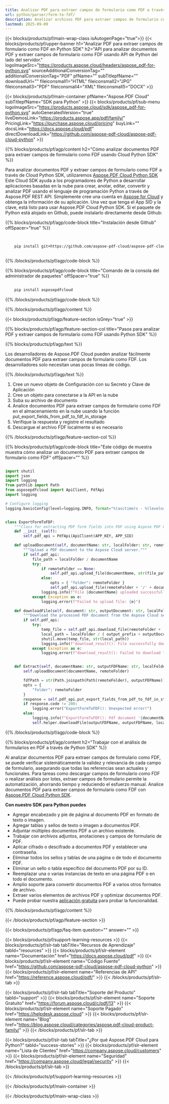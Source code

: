 ```yaml
---
title: Analizar PDF para extraer campos de formulario como FDF a través de Cloud Python SDK
url: python/parser/form-to-fdf/
description: Analizar archivos PDF para extraer campos de formulario como FDF usando Aspose.PDF Cloud SDK para Python. Mejore la capacidad de descubrimiento e indexación.
lastmod: 2025-09-09
---
```


{{< blocks/products/pf/main-wrap-class isAutogenPage="true">}}
{{< blocks/products/pf/upper-banner h1="Analizar PDF para extraer campos de formulario como FDF en Python SDK" h2="API para analizar documentos PDF y extraer campos de formulario como FDF usando API de Python del lado del servidor." logoImageSrc="https://products.aspose.cloud/headers/aspose_pdf-for-python.svg" sourceAdditionalConversionTag="" additionalConversionTag="PDF" pfName="" subTitlepfName="" downloadUrl="" fileiconsmall1="HTML" fileiconsmall2="JPG" fileiconsmall3="PDF" fileiconsmall4="XML" fileiconsmall5="DOCX" >}}

{{< blocks/products/pf/main-container pfName="Aspose.PDF Cloud" subTitlepfName="SDK para Python" >}}
{{< blocks/products/pf/sub-menu logoImageSrc="https://products.aspose.cloud/sdk/aspose_pdf-for-python.svg"
autoGeneratedVersion="true"
liveDemosLink="https://products.aspose.app/pdf/family/" PricingLink="https://purchase.aspose.cloud/pricing" buyLink="" docsLink="https://docs.aspose.cloud/pdf"  directDownloadLink="https://github.com/aspose-pdf-cloud/aspose-pdf-cloud-python" >}}

{{% blocks/products/pf/agp/content h2="Cómo analizar documentos PDF para extraer campos de formulario como FDF usando Cloud Python SDK" %}}

Para analizar documentos PDF y extraer campos de formulario como FDF a través de Cloud Python SDK, utilizaremos
[Aspose.PDF Cloud Python SDK](https://products.aspose.cloud/pdf/python/)
Este Cloud SDK ayuda a los programadores de Python a desarrollar aplicaciones basadas en la nube para crear, anotar, editar, convertir y analizar PDF usando el lenguaje de programación Python a través de Aspose.PDF REST API. Simplemente cree una cuenta en [Aspose for Cloud](https://dashboard.aspose.cloud/#/apps) y obtenga la información de su aplicación. Una vez que tenga el App SID y la clave, está listo para usar Aspose.PDF Cloud Python SDK. Si el paquete de Python está alojado en Github, puede instalarlo directamente desde Github:

{{% blocks/products/pf/agp/code-block title="Instalación desde Github" offSpacer="true" %}}

```bash

     
    pip install git+https://github.com/aspose-pdf-cloud/aspose-pdf-cloud-python.git
     

```

{{% /blocks/products/pf/agp/code-block %}}

{{% blocks/products/pf/agp/code-block title="Comando de la consola del administrador de paquetes" offSpacer="true" %}}

```bash
     
    pip install asposepdfcloud

```

{{% /blocks/products/pf/agp/code-block %}}

{{% /blocks/products/pf/agp/content %}}

{{< blocks/products/pf/agp/feature-section isGrey="true" >}}

{{% blocks/products/pf/agp/feature-section-col title="Pasos para analizar PDF y extraer campos de formulario como FDF usando Python SDK" %}}

{{% blocks/products/pf/agp/text %}}

Los desarrolladores de Aspose.PDF Cloud pueden analizar fácilmente documentos PDF para extraer campos de formulario como FDF. Los desarrolladores solo necesitan unas pocas líneas de código.

{{% /blocks/products/pf/agp/text %}}

1. Cree un nuevo objeto de Configuración con su Secreto y Clave de Aplicación
1. Cree un objeto para conectarse a la API en la nube
1. Suba su archivo de documento
1. Analice documentos PDF para extraer campos de formulario como FDF en el almacenamiento en la nube usando la función put_export_fields_from_pdf_to_fdf_in_storage
1. Verifique la respuesta y registre el resultado
1. Descargue el archivo FDF localmente si es necesario

{{% /blocks/products/pf/agp/feature-section-col %}}

{{% blocks/products/pf/agp/code-block title="Este código de muestra muestra cómo analizar un documento PDF para extraer campos de formulario como FDF" offSpacer="" %}}

```python

import shutil
import json
import logging
from pathlib import Path
from asposepdfcloud import ApiClient, PdfApi
import logging

# Configure logging
logging.basicConfig(level=logging.INFO, format="%(asctime)s - %(levelname)s - %(message)s")


class ExportFormToFDF:
    """Class for extracting PDF form fields into FDF using Aspose PDF Cloud API."""
    def __init__(self):
        self.pdf_api = PdfApi(ApiClient(APP_KEY, APP_SID)

    def uploadDocument(self, documentName: str, localFolder: str, remoteFolder: str):
        """Upload a PDF document to the Aspose Cloud server."""
        if self.pdf_api:
            file_path = localFolder / documentName
            try:
                if remoteFolder == None:
                    self.pdf_api.upload_file(documentName, str(file_path))
                else:
                    opts = { "folder": remoteFolder }
                    self.pdf_api.upload_file(remoteFolder + '/' + documentName, file_path)
                logging.info(f"File {documentName} uploaded successfully.")
            except Exception as e:
                logging.error(f"Failed to upload file: {e}")

    def downloadFile(self, document: str, outputDocument: str, localFolder: Path, remoteFolder: str,  output_prefix: str):
        """Download the processed PDF document from the Aspose Cloud server."""
        if self.pdf_api:
            try:
                temp_file = self.pdf_api.download_file(remoteFolder + '/' + document)
                local_path = localFolder / ( output_prefix + outputDocument )
                shutil.move(temp_file, str(local_path))
                logging.info(f"download_result(): File successfully downloaded: {local_path}")
            except Exception as e:
                logging.error(f"download_result(): Failed to download file: {e}")


    def Extract(self, documentName: str, outputFDFName: str, localFolder: Path, remoteFolder: str ):
        self.uploadDocument(documentName, remoteFolder)

        fdfPath = str(Path.joinpath(Path(remoteFolder), outputFDFName))
        opts = {
            "folder": remoteFolder
        }
        response = self.pdf_api.put_export_fields_from_pdf_to_fdf_in_storage(documentName, fdfPath, **opts)
        if response.code != 200:
            logging.error("ExportFormToFDF(): Unexpected error!")
        else:
            logging.info(f"ExportFormToFDF(): Pdf document '{documentName}' form fields successfully exported to '{outputFDFName}' file.")
            self.helper.downloadFile(outputFDFName, outputFDFName, localFolder, remoteFolder, "")

```

{{% /blocks/products/pf/agp/code-block %}}

{{% blocks/products/pf/agp/content h2="Trabajar con el análisis de formularios en PDF a través de Python SDK" %}}

Al analizar documentos PDF para extraer campos de formulario como FDF, se puede verificar sistemáticamente la validez y relevancia de cada campo de formulario, asegurando que todas las referencias sean actuales y funcionales. Para tareas como descargar campos de formulario como FDF o realizar análisis por lotes, extraer campos de formulario permite la automatización, ahorrando tiempo y reduciendo el esfuerzo manual.
Analice documentos PDF para extraer campos de formulario como FDF con [Aspose.PDF Cloud Python SDK](https://products.aspose.cloud/pdf/python/).

**Con nuestro SDK para Python puedes**

+ Agregar encabezado y pie de página al documento PDF en formato de texto o imagen.
+ Agregar tablas y sellos de texto o imagen a documentos PDF.
+ Adjuntar múltiples documentos PDF a un archivo existente.
+ Trabajar con archivos adjuntos, anotaciones y campos de formulario de PDF.
+ Aplicar cifrado o descifrado a documentos PDF y establecer una contraseña.
+ Eliminar todos los sellos y tablas de una página o de todo el documento PDF.
+ Eliminar un sello o tabla específico del documento PDF por su ID.
+ Reemplazar una o varias instancias de texto en una página PDF o en todo el documento.
+ Amplio soporte para convertir documentos PDF a varios otros formatos de archivo.
+ Extraer varios elementos de archivos PDF y optimizar documentos PDF.
+ Puede probar nuestra [aplicación gratuita](https://products.aspose.app/pdf/) para probar la funcionalidad.

{{% /blocks/products/pf/agp/content %}}

{{< /blocks/products/pf/agp/feature-section >}}

{{< blocks/products/pf/agp/faq-item question="" answer="" >}}

{{< blocks/products/pf/support-learning-resources >}}
{{< blocks/products/pf/slr-tab tabTitle="Recursos de Aprendizaje" tabId="resources" >}}
{{< blocks/products/pf/slr-element name="Documentación" href="https://docs.aspose.cloud/pdf" >}}
{{< blocks/products/pf/slr-element name="Código Fuente" href="https://github.com/aspose-pdf-cloud/aspose-pdf-cloud-python" >}}
{{< blocks/products/pf/slr-element name="Referencias de API" href="https://reference.aspose.cloud/pdf/" >}}
{{< /blocks/products/pf/slr-tab >}}

{{< blocks/products/pf/slr-tab tabTitle="Soporte del Producto" tabId="support" >}}
{{< blocks/products/pf/slr-element name="Soporte Gratuito" href="https://forum.aspose.cloud/c/pdf/13" >}}
{{< blocks/products/pf/slr-element name="Soporte Pagado" href="https://helpdesk.aspose.cloud" >}}
{{< blocks/products/pf/slr-element name="Blog" href="https://blog.aspose.cloud/categories/aspose.pdf-cloud-product-family/" >}}
{{< /blocks/products/pf/slr-tab >}}

{{< blocks/products/pf/slr-tab tabTitle="¿Por qué Aspose.PDF Cloud para Python?" tabId="success-stories" >}}
{{< blocks/products/pf/slr-element name="Lista de Clientes" href="https://company.aspose.cloud/customers" >}}
{{< blocks/products/pf/slr-element name="Seguridad" href="https://company.aspose.cloud/legal/security" >}}
{{< /blocks/products/pf/slr-tab >}}

{{< /blocks/products/pf/support-learning-resources >}}

{{< /blocks/products/pf/main-container >}}

{{< /blocks/products/pf/main-wrap-class >}}






